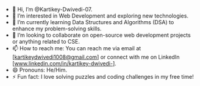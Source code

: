 - 👋 Hi, I’m @Kartikey-Dwivedi-07.
- 👀 I’m interested in Web Development and exploring new technologies.
- 🌱 I’m currently learning Data Structures and Algorithms (DSA) to enhance my problem-solving skills.
- 💞️ I’m looking to collaborate on open-source web development projects or anything related to CSE.
- 📫 How to reach me: You can reach me via email at [kartikeydwivedi1008@gmail.com] or connect with me on LinkedIn [www.linkedin.com/in/kartikey-dwivedi-].
- 😄 Pronouns: He/Him.
- ⚡ Fun fact: I love solving puzzles and coding challenges in my free time!


<!---
Kartikey-Dwivedi-07/Kartikey-Dwivedi-07 is a ✨ special ✨ repository because its `README.md` (this file) appears on your GitHub profile.
You can click the Preview link to take a look at your changes.
--->
